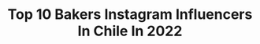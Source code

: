---
title: Top 10 Bakers Instagram Influencers In Chile In 2022
description: >-
  Find top bakers Instagram influencers in Chile in 2022. Most popular hashtags: #chile #happy #picoftheday #yamaha.
platform: Instagram
hits: 9
text_top: Discover the best Instagram accounts on inBeat.
text_bottom: Our search engine has 9 Instagram influencers like this in Chile for you to connect with.
profiles:
  - username: "istvanmolnarb"
    fullname: >-
      Istvan Molnar
    bio: >-
      Artisan Baker Membre de @lestoquesblanches Embajador @polselli_la_farina_italiana
    location: "Chile"
    followers: 90566
    engagement: 132
    commentsToLikes: 0.059121
    id: ck0w76c1xbz840i19q2cwmyde
    verified: false
    hashtags: "#foodphotography, #bakery, #nytfood, #cheflife"
  - username: "benjaencinas"
    fullname: >-
      Benjamin Encinas
    bio: >-
      Fotógrafo, montañista, profesional en ecoturismo Mi emprendimiento, @ecoturismofotografico Apoyado por @huaweimobilecl @thinktankphoto
    location: "Chile"
    followers: 20521
    engagement: 550
    commentsToLikes: 0.026452
    id: ck0twrgpvgjf20i19lxvctq96
    verified: false
    hashtags: "#visitchile, #capturedonhuawei, #amazonjungle, #wildlifechile"
  - username: "recetasdejavi"
    fullname: >-
      Recetas de Javi 👩‍🍳
    bio: >-
      🌻Enseño cocina #PlantBased Desde la cocina podemos cambiar el mundo 🌍🍃 📩contacto@recetasdejavi.cl Mi blog👇💚
    location: "Chile"
    followers: 80725
    engagement: 192
    commentsToLikes: 0.121696
    id: ck5hogrpnpjbn0i11j5wflf3b
    verified: false
    hashtags: "#veganos, #desayuno, #recetasdejavi, #concurso"
  - username: "sheeey._"
    fullname: >-
      S h e y 🏍
    bio: >-
      Yamaha R6 💛
    location: "Chile"
    followers: 7554
    engagement: 5805
    commentsToLikes: 0.008151
    id: ck9h9scq69rsi0j78m8qmi2ru
    verified: false
    hashtags: "#bikequeens, #bikers, #suzuki, #motorbikelife"
  - username: "stonewilliam"
    fullname: >-
      William “𝕎𝕒𝕝𝕝𝕒𝕔𝕖” Stone
    bio: >-
      Polyɢoɴ вιĸeѕ rιder @ridepolygonbikes @crossmountain.cl @ion_chile @patreon #mtbendurochile 🚵‍♀️ Aficionado de la fotografía 📸 ⬇️ YouTube 🎥
    location: "Chile"
    followers: 13020
    engagement: 1583
    commentsToLikes: 0.011131
    id: ck8tbh8qmvo0c0j787daoy4ta
    verified: false
    hashtags: "#mtbendurochile, #instamtbchile, #enduromtbchile, #mountainbike"
  - username: "estebaaaanjofre"
    fullname: >-
      𝙀𝙨𝙩𝙚𝙗𝙖𝙣 𝙟𝙤𝙛𝙧𝙚 💫
    bio: >-
      Sᴀɴᴛɪᴀɢᴏ📍 ʏᴀᴍᴀʜᴀ R6 🏍 🎨 @ejdesign.cl My Partner 🇨🇱 @high.average 🇨🇱 @bravebikeschile 🇨🇱 @motoshop.cl
    location: "Chile"
    followers: 18583
    engagement: 452
    commentsToLikes: 0.019765
    id: ck9wgq617uhtv0j78dl11y2wg
    verified: false
    hashtags: "#yamaha, #instamotorcycle, #followforfollowbackandlike, #bikercouple"
  - username: "cani_pack"
    fullname: >-
      Chileno Santiaguino Alegre 😊🙈
    bio: >-
      Mi intención es sacarles una sonrisa, compartir ideas y ayudar a crear un mundo más positivo🙈 49/51💙 @toronto_agency_kaese_media 👇Aca lo que vendo👇
    location: "Chile"
    followers: 39987
    engagement: 273
    commentsToLikes: 0.017514
    id: ckap7r1xfl6od0i783dafp9zl
    verified: false
    hashtags: "#guatemala, #chile, #buenosaires, #montevideo"
  - username: "clau.saludable"
    fullname: >-
      Dra. Claudia Acevedo
    bio: >-
      Médico Cirujano👩🏻‍⚕️ (c) Mg.Nutrición 🥦 Consulta Online 📩 dra.acevedo.online@gmail.com Mamá de 👧🏻 👶🏻 Recetas Ricas y Saludables 🍓🍋🥑 📍Chile
    location: "Chile"
    followers: 33472
    engagement: 195
    commentsToLikes: 0.194800
    id: ckap66dtbelc80i782relllxc
    verified: false
    hashtags: "#healthy, #ricoysano, #plantbased, #yummy"
  - username: "susiebakesfun"
    fullname: >-
      𝐒𝐔𝐒𝐈𝐄
    bio: >-
      I bake cakes and scream about kpop NO VENDO TORTAS NI HAGO PEDIDOS SOLO Vendo COOKIE BOX (porfa ver: INFO🍪) ⬇️ link halloween box
    location: "Chile"
    followers: 34453
    engagement: 558
    commentsToLikes: 0.017971
    id: ck15pff7fxmgi0i19xf11hxrf
    verified: false
    hashtags: "#kpop, #army, #baking, #koreanstyle"
---